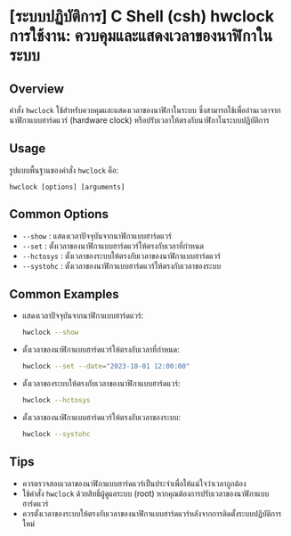 # [ระบบปฏิบัติการ] C Shell (csh) hwclock การใช้งาน: ควบคุมและแสดงเวลาของนาฬิกาในระบบ

## Overview
คำสั่ง `hwclock` ใช้สำหรับควบคุมและแสดงเวลาของนาฬิกาในระบบ ซึ่งสามารถใช้เพื่ออ่านเวลาจากนาฬิกาแบบฮาร์ดแวร์ (hardware clock) หรือปรับเวลาให้ตรงกับนาฬิกาในระบบปฏิบัติการ

## Usage
รูปแบบพื้นฐานของคำสั่ง `hwclock` คือ:

```
hwclock [options] [arguments]
```

## Common Options
- `--show` : แสดงเวลาปัจจุบันจากนาฬิกาแบบฮาร์ดแวร์
- `--set` : ตั้งเวลาของนาฬิกาแบบฮาร์ดแวร์ให้ตรงกับเวลาที่กำหนด
- `--hctosys` : ตั้งเวลาของระบบให้ตรงกับเวลาของนาฬิกาแบบฮาร์ดแวร์
- `--systohc` : ตั้งเวลาของนาฬิกาแบบฮาร์ดแวร์ให้ตรงกับเวลาของระบบ

## Common Examples
- แสดงเวลาปัจจุบันจากนาฬิกาแบบฮาร์ดแวร์:
  ```bash
  hwclock --show
  ```

- ตั้งเวลาของนาฬิกาแบบฮาร์ดแวร์ให้ตรงกับเวลาที่กำหนด:
  ```bash
  hwclock --set --date="2023-10-01 12:00:00"
  ```

- ตั้งเวลาของระบบให้ตรงกับเวลาของนาฬิกาแบบฮาร์ดแวร์:
  ```bash
  hwclock --hctosys
  ```

- ตั้งเวลาของนาฬิกาแบบฮาร์ดแวร์ให้ตรงกับเวลาของระบบ:
  ```bash
  hwclock --systohc
  ```

## Tips
- ควรตรวจสอบเวลาของนาฬิกาแบบฮาร์ดแวร์เป็นประจำเพื่อให้แน่ใจว่าเวลาถูกต้อง
- ใช้คำสั่ง `hwclock` ด้วยสิทธิ์ผู้ดูแลระบบ (root) หากคุณต้องการปรับเวลาของนาฬิกาแบบฮาร์ดแวร์
- ควรตั้งเวลาของระบบให้ตรงกับเวลาของนาฬิกาแบบฮาร์ดแวร์หลังจากการติดตั้งระบบปฏิบัติการใหม่